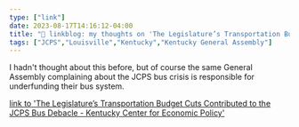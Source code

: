 ```yaml
---
type: ["link"]
date: 2023-08-17T14:16:12-04:00
title: "🔗 linkblog: my thoughts on 'The Legislature’s Transportation Budget Cuts Contributed to the JCPS Bus Debacle - Kentucky Center for Economic Policy'"
tags: ["JCPS","Louisville","Kentucky","Kentucky General Assembly"]
---
```

I hadn't thought about this before, but of course the same General Assembly complaining about the JCPS bus crisis is responsible for underfunding their bus system.  
 

[link to 'The Legislature’s Transportation Budget Cuts Contributed to the JCPS Bus Debacle - Kentucky Center for Economic Policy'](https://kypolicy.org/the-legislatures-transportation-budget-cuts-contributed-to-the-jcps-bus-debacle/)
